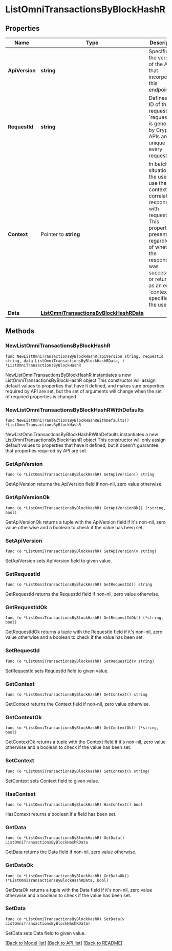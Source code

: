 # ListOmniTransactionsByBlockHashR

## Properties

Name | Type | Description | Notes
------------ | ------------- | ------------- | -------------
**ApiVersion** | **string** | Specifies the version of the API that incorporates this endpoint. | 
**RequestId** | **string** | Defines the ID of the request. The &#x60;requestId&#x60; is generated by Crypto APIs and it&#39;s unique for every request. | 
**Context** | Pointer to **string** | In batch situations the user can use the context to correlate responses with requests. This property is present regardless of whether the response was successful or returned as an error. &#x60;context&#x60; is specified by the user. | [optional] 
**Data** | [**ListOmniTransactionsByBlockHashRData**](ListOmniTransactionsByBlockHashRData.md) |  | 

## Methods

### NewListOmniTransactionsByBlockHashR

`func NewListOmniTransactionsByBlockHashR(apiVersion string, requestId string, data ListOmniTransactionsByBlockHashRData, ) *ListOmniTransactionsByBlockHashR`

NewListOmniTransactionsByBlockHashR instantiates a new ListOmniTransactionsByBlockHashR object
This constructor will assign default values to properties that have it defined,
and makes sure properties required by API are set, but the set of arguments
will change when the set of required properties is changed

### NewListOmniTransactionsByBlockHashRWithDefaults

`func NewListOmniTransactionsByBlockHashRWithDefaults() *ListOmniTransactionsByBlockHashR`

NewListOmniTransactionsByBlockHashRWithDefaults instantiates a new ListOmniTransactionsByBlockHashR object
This constructor will only assign default values to properties that have it defined,
but it doesn't guarantee that properties required by API are set

### GetApiVersion

`func (o *ListOmniTransactionsByBlockHashR) GetApiVersion() string`

GetApiVersion returns the ApiVersion field if non-nil, zero value otherwise.

### GetApiVersionOk

`func (o *ListOmniTransactionsByBlockHashR) GetApiVersionOk() (*string, bool)`

GetApiVersionOk returns a tuple with the ApiVersion field if it's non-nil, zero value otherwise
and a boolean to check if the value has been set.

### SetApiVersion

`func (o *ListOmniTransactionsByBlockHashR) SetApiVersion(v string)`

SetApiVersion sets ApiVersion field to given value.


### GetRequestId

`func (o *ListOmniTransactionsByBlockHashR) GetRequestId() string`

GetRequestId returns the RequestId field if non-nil, zero value otherwise.

### GetRequestIdOk

`func (o *ListOmniTransactionsByBlockHashR) GetRequestIdOk() (*string, bool)`

GetRequestIdOk returns a tuple with the RequestId field if it's non-nil, zero value otherwise
and a boolean to check if the value has been set.

### SetRequestId

`func (o *ListOmniTransactionsByBlockHashR) SetRequestId(v string)`

SetRequestId sets RequestId field to given value.


### GetContext

`func (o *ListOmniTransactionsByBlockHashR) GetContext() string`

GetContext returns the Context field if non-nil, zero value otherwise.

### GetContextOk

`func (o *ListOmniTransactionsByBlockHashR) GetContextOk() (*string, bool)`

GetContextOk returns a tuple with the Context field if it's non-nil, zero value otherwise
and a boolean to check if the value has been set.

### SetContext

`func (o *ListOmniTransactionsByBlockHashR) SetContext(v string)`

SetContext sets Context field to given value.

### HasContext

`func (o *ListOmniTransactionsByBlockHashR) HasContext() bool`

HasContext returns a boolean if a field has been set.

### GetData

`func (o *ListOmniTransactionsByBlockHashR) GetData() ListOmniTransactionsByBlockHashRData`

GetData returns the Data field if non-nil, zero value otherwise.

### GetDataOk

`func (o *ListOmniTransactionsByBlockHashR) GetDataOk() (*ListOmniTransactionsByBlockHashRData, bool)`

GetDataOk returns a tuple with the Data field if it's non-nil, zero value otherwise
and a boolean to check if the value has been set.

### SetData

`func (o *ListOmniTransactionsByBlockHashR) SetData(v ListOmniTransactionsByBlockHashRData)`

SetData sets Data field to given value.



[[Back to Model list]](../README.md#documentation-for-models) [[Back to API list]](../README.md#documentation-for-api-endpoints) [[Back to README]](../README.md)


